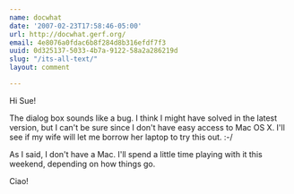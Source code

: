 ```yaml
---
name: docwhat
date: '2007-02-23T17:58:46-05:00'
url: http://docwhat.gerf.org/
email: 4e8076a0fdac6b8f284d8b316efdf7f3
uuid: 0d325137-5033-4b7a-9122-58a2a286219d
slug: "/its-all-text/"
layout: comment

---
```


Hi Sue!

The dialog box sounds like a bug.  I think I might have solved in the
latest version, but I can't be sure since I don't have easy access to
Mac OS X.  I'll see if my wife will let me borrow her laptop to try
this out.  :-/

As I said, I don't have a Mac.  I'll spend a little time playing with
it this weekend, depending on how things go.

Ciao!
